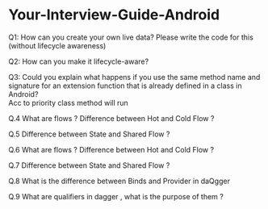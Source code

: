 # Your-Interview-Guide-Android

Q1: How can you create your own live data? Please write the code for this (without lifecycle awareness)

Q2: How can you make it lifecycle-aware? 

Q3: Could you explain what happens if you use the same method name and signature for an extension function that is already defined in a class in Android?  
      Acc to priority class method will run 

Q.4 What are flows ? Difference between Hot and Cold Flow ?

Q.5 Difference between State and Shared Flow ?      

Q.6 What are flows ? Difference between Hot and Cold Flow ?

Q.7 Difference between State and Shared Flow ?

Q.8 What is the difference between Binds and Provider in daQgger

Q.9 What are qualifiers in dagger , what is the purpose of them ?

